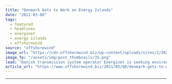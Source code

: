 ```yaml
---
title: "Denmark Gets to Work on Energy Islands"
date: "2021-03-08"
tags: 
  - featured
  - headlines
  - energinet
  - energy islands
  - offshorewind
source: "offshorewind"
image_url: "https://cdn.offshorewind.biz/wp-content/uploads/sites/2/2021/03/08094005/Denmark-Starts-Energy-Island-Probes.png"
image_fp: "/assets/img/post_thumbnails/35.png"
lead: "Danish transmission system operator Energinet is seeking environmental engineering consultancy services for the energy"
article_url: "https://www.offshorewind.biz/2021/03/08/denmark-gets-to-work-on-energy-islands/"
---
```


---
